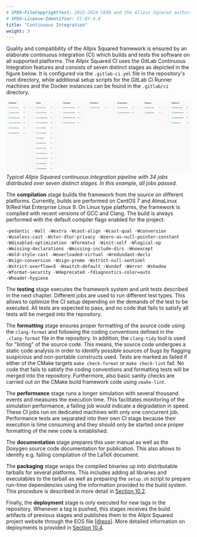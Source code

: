```yaml
---
# SPDX-FileCopyrightText: 2022-2024 CERN and the Allpix Squared authors
# SPDX-License-Identifier: CC-BY-4.0
title: "Continuous Integration"
weight: 3
---
```


Quality and compatibility of the Allpix Squared framework is ensured by an elaborate continuous integration (CI) which builds
and tests the software on all supported platforms. The Allpix Squared CI uses the GitLab Continuous Integration features and
consists of seven distinct stages as depicted in the figure below. It is configured via the `.gitlab-ci.yml` file in the
repository's root directory, while additional setup scripts for the GitLab Ci Runner machines and the Docker instances can be
found in the `.gitlab/ci` directory.

![](./ci.png)\
*Typical Allpix Squared continuous integration pipeline with 34 jobs distributed over seven distinct stages. In this example,
all jobs passed.*

The **compilation** stage builds the framework from the source on different platforms. Currently, builds are performed on
CentOS 7 and AlmaLinux 9/Red Hat Enterprise Linux 9. On Linux type platforms, the framework is compiled with recent versions of GCC and Clang.
The build is always performed with the default compiler flags enabled for the project:

```
-pedantic -Wall -Wextra -Wcast-align -Wcast-qual -Wconversion
-Wuseless-cast -Wctor-dtor-privacy -Wzero-as-null-pointer-constant
-Wdisabled-optimization -Wformat=2 -Winit-self -Wlogical-op
-Wmissing-declarations -Wmissing-include-dirs -Wnoexcept
-Wold-style-cast -Woverloaded-virtual -Wredundant-decls
-Wsign-conversion -Wsign-promo -Wstrict-null-sentinel
-Wstrict-overflow=5 -Wswitch-default -Wundef -Werror -Wshadow
-Wformat-security -Wdeprecated -fdiagnostics-color=auto
-Wheader-hygiene
```

The **testing** stage executes the framework system and unit tests described in the next chapter. Different jobs are used to
run different test types. This allows to optimize the CI setup depending on the demands of the test to be executed. All tests
are expected to pass, and no code that fails to satisfy all tests will be merged into the repository.

The **formatting** stage ensures proper formatting of the source code using the `clang-format` and following the coding
conventions defined in the `.clang-format` file in the repository. In addition, the `clang-tidy` tool is used for "linting"
of the source code. This means, the source code undergoes a static code analysis in order to identify possible sources of
bugs by flagging suspicious and non-portable constructs used. Tests are marked as failed if either of the CMake targets
`make check-format` or `make check-lint` fail. No code that fails to satisfy the coding conventions and formatting tests will
be merged into the repository. Furthermore, also basic sanity checks are carried out on the CMake build framework code using
`cmake-lint`.

The **performance** stage runs a longer simulation with several thousand events and measures the execution time. This
facilitates monitoring of the simulation performance, a failing job would indicate a degradation in speed. These CI jobs run
on dedicated machines with only one concurrent job. Performance tests are separated into their own CI stage because their
execution is time consuming and they should only be started once proper formatting of the new code is established.

The **documentation** stage prepares this user manual as well as the Doxygen source code documentation for publication. This
also allows to identify e.g. failing compilation of the LaTeX document.

The **packaging** stage wraps the compiled binaries up into distributable tarballs for several platforms. This includes
adding all libraries and executables to the tarball as well as preparing the `setup.sh` script to prepare run-time
dependencies using the information provided to the build system. This procedure is described in more detail in
[Section 10.2](./02_packaging.md).

Finally, the **deployment** stage is only executed for new tags in the repository. Whenever a tag is pushed, this stages
receives the build artifacts of previous stages and publishes them to the Allpix Squared project website through the EOS file
\[[@eos]\]. More detailed information on deployments is provided in [Section 10.4](./04_deployment.md).


[@eos]: http://stacks.iop.org/1742-6596/331/i=5/a=052015
